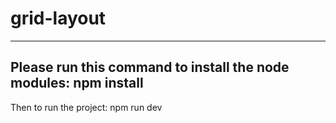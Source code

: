 # grid-layout
---------------------------------------
Please run this command to install the node modules: npm install 
---------------------------------------
Then to run the project: npm run dev
